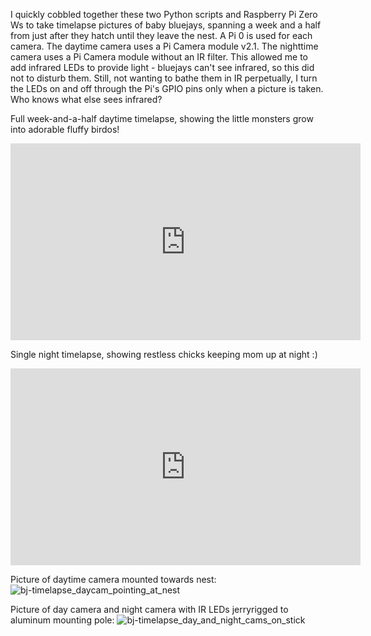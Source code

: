 I quickly cobbled together these two Python scripts and Raspberry Pi Zero Ws to take timelapse pictures of baby bluejays, spanning a week and a half from just after they hatch until they leave the nest.
A Pi 0 is used for each camera.
The daytime camera uses a Pi Camera module v2.1.
The nighttime camera uses a Pi Camera module without an IR filter. This allowed me to add infrared LEDs to provide light - bluejays can't see infrared, so this did not to disturb them.
Still, not wanting to bathe them in IR perpetually, I turn the LEDs on and off through the Pi's GPIO pins only when a picture is taken. Who knows what else sees infrared?


Full week-and-a-half daytime timelapse, showing the little monsters grow into adorable fluffy birdos!

<iframe width="560" height="315" src="https://www.youtube.com/embed/kPjclxg8t8g" title="YouTube video player" frameborder="0" allow="accelerometer; autoplay; clipboard-write; encrypted-media; gyroscope; picture-in-picture" allowfullscreen></iframe>


Single night timelapse, showing restless chicks keeping mom up at night :)

<iframe width="560" height="315" src="https://www.youtube.com/embed/3oLIl-vjsxg" title="YouTube video player" frameborder="0" allow="accelerometer; autoplay; clipboard-write; encrypted-media; gyroscope; picture-in-picture" allowfullscreen></iframe>


Picture of daytime camera mounted towards nest:
![bj-timelapse_daycam_pointing_at_nest](https://user-images.githubusercontent.com/17125101/204882842-5f5077b8-d8ae-40df-b7cf-c9b0411a0464.jpg)

Picture of day camera and night camera with IR LEDs jerryrigged to aluminum mounting pole:
![bj-timelapse_day_and_night_cams_on_stick](https://user-images.githubusercontent.com/17125101/204882860-31376c9a-5015-4eff-addf-3ffa03e012e3.jpg)
